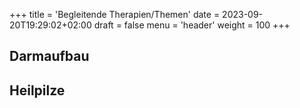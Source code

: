 +++
title = 'Begleitende Therapien/Themen'
date = 2023-09-20T19:29:02+02:00
draft = false
menu = 'header'
weight = 100
+++

## Darmaufbau

## Heilpilze
